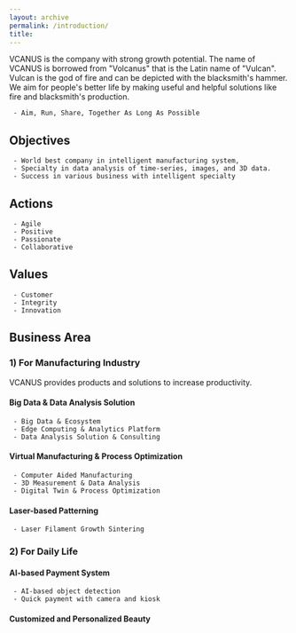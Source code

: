 ```yaml
---
layout: archive
permalink: /introduction/
title: 
---
```


VCANUS is the company with strong growth potential. The name of VCANUS is borrowed from "Volcanus" that is the Latin name of "Vulcan". Vulcan is the god of fire and can be depicted with the blacksmith's hammer. We aim for people's better life by making useful and helpful solutions like fire and blacksmith's production.


```
 - Aim, Run, Share, Together As Long As Possible
```

## Objectives
```
 - World best company in intelligent manufacturing system, 
 - Specialty in data analysis of time-series, images, and 3D data.
 - Success in various business with intelligent specialty
```

## Actions
```
 - Agile
 - Positive
 - Passionate 
 - Collaborative
```

## Values
```
 - Customer
 - Integrity
 - Innovation
```

## Business Area

### 1) For Manufacturing Industry
VCANUS provides products and solutions to increase productivity.
#### Big Data & Data Analysis Solution
```
 - Big Data & Ecosystem
 - Edge Computing & Analytics Platform
 - Data Analysis Solution & Consulting
```
#### Virtual Manufacturing & Process Optimization
```
 - Computer Aided Manufacturing
 - 3D Measurement & Data Analysis
 - Digital Twin & Process Optimization
```
#### Laser-based Patterning
```
 - Laser Filament Growth Sintering
```
### 2) For Daily Life
#### AI-based Payment System
```
 - AI-based object detection
 - Quick payment with camera and kiosk
```
#### Customized and Personalized Beauty 
